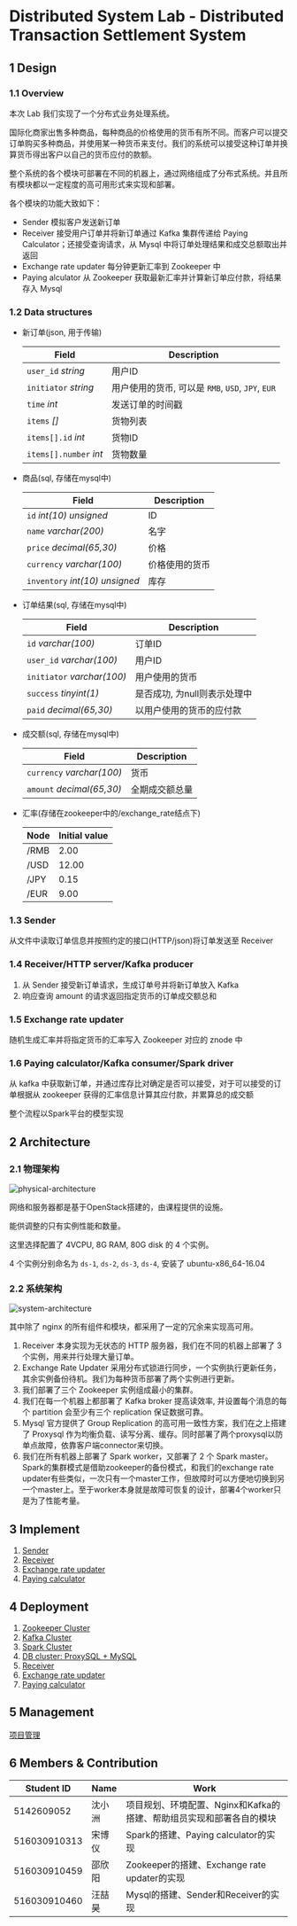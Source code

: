# Distributed System Lab - Distributed Transaction Settlement System
## 1 Design
### 1.1 Overview

本次 Lab 我们实现了一个分布式业务处理系统。

国际化商家出售多种商品，每种商品的价格使用的货币有所不同。而客户可以提交订单购买多种商品，并使用某一种货币来支付。我们的系统可以接受这种订单并换算货币得出客户以自己的货币应付的款额。

整个系统的各个模块可部署在不同的机器上，通过网络组成了分布式系统。并且所有模块都以一定程度的高可用形式来实现和部署。

各个模块的功能大致如下：

- Sender 模拟客户发送新订单
- Receiver 接受用户订单并将新订单通过 Kafka 集群传递给 Paying Calculator；还接受查询请求，从 Mysql 中将订单处理结果和成交总额取出并返回
- Exchange rate updater 每分钟更新汇率到 Zookeeper 中
- Paying alculator 从 Zookeeper 获取最新汇率并计算新订单应付款，将结果存入 Mysql

### 1.2 Data structures

- 新订单(json, 用于传输)

   |Field|Description|
   |--|--|
   |`user_id` _string_|用户ID|
   |`initiator` _string_|用户使用的货币, 可以是 `RMB`, `USD`, `JPY`, `EUR`|
   |`time` _int_|发送订单的时间戳|
   |`items` _[]_|货物列表|
   |`items[].id` _int_|货物ID|
   |`items[].number` _int_|货物数量|

- 商品(sql, 存储在mysql中)

   |Field|Description|
   |--|--|
   |`id` _int(10) unsigned_|ID|
   |`name` _varchar(200)_|名字|
   |`price` _decimal(65,30)_|价格|
   |`currency` _varchar(100)_|价格使用的货币|
   |`inventory` _int(10) unsigned_|库存|

- 订单结果(sql, 存储在mysql中)

   |Field|Description|
   |--|--|
   |`id` _varchar(100)_|订单ID|
   |`user_id` _varchar(100)_|用户ID|
   |`initiator` _varchar(100)_|用户使用的货币|
   |`success` _tinyint(1)_|是否成功, 为null则表示处理中|
   |`paid` _decimal(65,30)_|以用户使用的货币的应付款|

- 成交额(sql, 存储在mysql中)

   |Field|Description|
   |--|--|
   |`currency` _varchar(100)_|货币|
   |`amount` _decimal(65,30)_|全期成交额总量|

- 汇率(存储在zookeeper中的/exchange_rate结点下)

   |Node|Initial value|
   |--|--|
   |/RMB|2.00|
   |/USD|12.00|
   |/JPY|0.15|
   |/EUR|9.00|

### 1.3 Sender

从文件中读取订单信息并按照约定的接口(HTTP/json)将订单发送至 Receiver

### 1.4 Receiver/HTTP server/Kafka producer

1. 从 Sender 接受新订单请求，生成订单号并将新订单放入 Kafka
2. 响应查询 amount 的请求返回指定货币的订单成交额总和

### 1.5 Exchange rate updater

随机生成汇率并将指定货币的汇率写入 Zookeeper 对应的 znode 中

### 1.6 Paying calculator/Kafka consumer/Spark driver

从 kafka 中获取新订单，并通过库存比对确定是否可以接受，对于可以接受的订单根据从 zookeeper 获得的汇率信息计算其应付款，并累算总的成交额

整个流程以Spark平台的模型实现

## 2 Architecture

### 2.1 物理架构

![physical-architecture](./doc/img/phys-arch.png)

网络和服务器都是基于OpenStack搭建的，由课程提供的设施。

能供调整的只有实例性能和数量。

这里选择配置了 4VCPU, 8G RAM, 80G disk 的 4 个实例。

4 个实例分别命名为 `ds-1`, `ds-2`, `ds-3`, `ds-4`, 安装了 ubuntu-x86_64-16.04

### 2.2 系统架构

![system-architecture](./doc/img/sys-arch.png)

其中除了 nginx 的所有组件和模块，都采用了一定的冗余来实现高可用。

1. Receiver 本身实现为无状态的 HTTP 服务器，我们在不同的机器上部署了 3 个实例，用来并行处理大量订单。
2. Exchange Rate Updater 采用分布式锁进行同步，一个实例执行更新任务，其余实例备份待机。我们为每种货币部署了两个实例进行更新。
3. 我们部署了三个 Zookeeper 实例组成最小的集群。
4. 我们在每一个机器上都部署了 Kafka broker 提高读效率, 并设置每个消息的每个 partition 会至少有三个 replication 保证数据可靠。
5. Mysql 官方提供了 Group Replication 的高可用一致性方案，我们在之上搭建了 Proxysql 作为均衡负载、读写分离、缓存。同时部署了两个proxysql以防单点故障，依靠客户端connector来切换。
6. 我们在所有机器上部署了 Spark worker，又部署了 2 个 Spark master。Spark的集群模式是借助zookeeper的备份模式，和我们的exchange rate updater有些类似，一次只有一个master工作，但故障时可以方便地切换到另一个master上。至于worker本身就是故障可恢复的设计，部署4个worker只是为了性能考量。

## 3 Implement

1. [Sender](./doc/sender.md)
2. [Receiver](./doc/receiver.md)
3. [Exchange rate updater](./doc/exchange_rate_updater.md)
4. [Paying calculator](./doc/calculator.md)

## 4 Deployment

1. [Zookeeper Cluster](./doc/zookeeper.md)
2. [Kafka Cluster](./doc/kafka.md)
3. [Spark Cluster](./doc/spark.md)
4. [DB cluster: ProxySQL + MySQL](./doc/mysql.md)
5. [Receiver](./doc/receiver.md#部署)
6. [Exchange rate updater](./doc/exchange_rate_updater.md#部署)
7. [Paying calculator](./doc/calculator.md#部署)


## 5 Management

[项目管理](./doc/management.md)

## 6 Members & Contribution

| Student ID   | Name   | Work |
| ------------ | ------ |------|
| 5142609052   | 沈小洲 |项目规划、环境配置、Nginx和Kafka的搭建、帮助组员实现和部署各自的模块|
| 516030910313 | 宋博仪 |Spark的搭建、Paying calculator的实现|
| 516030910459 | 邵欣阳 |Zookeeper的搭建、Exchange rate updater的实现|
| 516030910460 | 汪喆昊 |Mysql的搭建、Sender和Receiver的实现|

